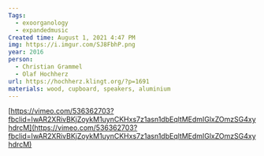 ```yaml
---
Tags:
  - exoorganology
  - expandedmusic
Created time: August 1, 2021 4:47 PM
img: https://i.imgur.com/SJ8FbhP.png
year: 2016
person:
  - Christian Grammel
  - Olaf Hochherz
url: https://hochherz.klingt.org/?p=1691
materials: wood, cupboard, speakers, aluminium
---
```

[https://vimeo.com/536362703?fbclid=IwAR2XRivBKjZoykM1uynCKHxs7z1asn1dbEqltMEdmIGlxZOmzSG4xyhdrcM](https://vimeo.com/536362703?fbclid=IwAR2XRivBKjZoykM1uynCKHxs7z1asn1dbEqltMEdmIGlxZOmzSG4xyhdrcM)


